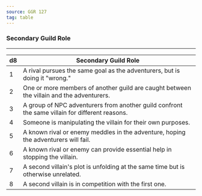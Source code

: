 ```yaml
---
source: GGR 127
tag: table
---
```


### Secondary Guild Role
---
|d8|Secondary Guild Role|
|----|------------|
|1|A rival pursues the same goal as the adventurers, but is doing it "wrong."|
|2|One or more members of another guild are caught between the villain and the adventurers.|
|3|A group of NPC adventurers from another guild confront the same villain for different reasons.|
|4|Someone is manipulating the villain for their own purposes.|
|5|A known rival or enemy meddles in the adventure, hoping the adventurers will fail.|
|6|A known rival or enemy can provide essential help in stopping the villain.|
|7|A second villain's plot is unfolding at the same time but is otherwise unrelated.|
|8|A second villain is in competition with the first one.|
